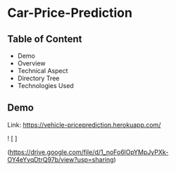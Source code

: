 # Car-Price-Prediction

## Table of Content

* Demo
* Overview
* Technical Aspect
* Directory Tree
* Technologies Used

## Demo
Link: <https://vehicle-priceprediction.herokuapp.com/>

! [ ]

(https://drive.google.com/file/d/1_noFo6lOpYMpJyPXk-OY4eYvqDtrQ97b/view?usp=sharing)
